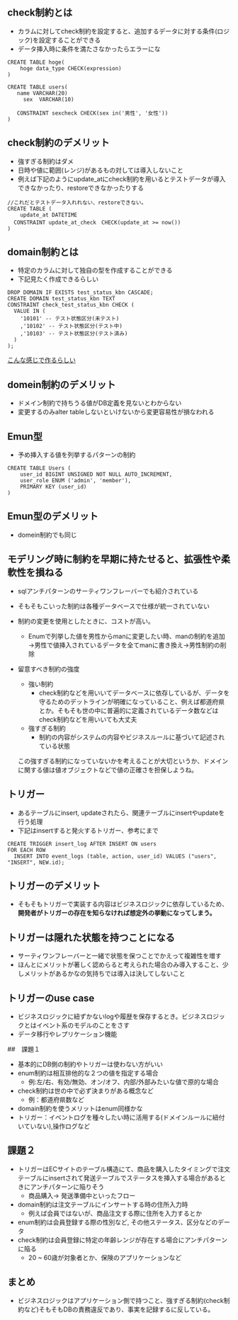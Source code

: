 ## check制約とは

- カラムに対してcheck制約を設定すると、追加するデータに対する条件(ロジック)を設定することができる
- データ挿入時に条件を満たさなかったらエラーにな

```
CREATE TABLE hoge(
	hoge data_type CHECK(expression)
)

CREATE TABLE users(
   name VARCHAR(20)
	 sex  VARCHAR(10)
  
   CONSTRAINT sexcheck CHECK(sex in('男性', '女性'))
)
```
## check制約のデメリット

- 強すぎる制約はダメ
- 日時や値に範囲(レンジ)があるもの対しては導入しないこと
- 例えば下記のようにupdate_atにcheck制約を用いるとテストデータが導入できなかったり、restoreできなかったりする

```
//これだとテストデータ入れれない、restoreできない。
CREATE TABLE (
	update_at DATETIME 
  CONSTRAINT update_at_check　CHECK(update_at >= now())
)
```

## domain制約とは

- 特定のカラムに対して独自の型を作成することができる
- 下記見たく作成できるらしい

```
DROP DOMAIN IF EXISTS test_status_kbn CASCADE;
CREATE DOMAIN test_status_kbn TEXT
CONSTRAINT check_test_status_kbn CHECK (
  VALUE IN (
    '10101' -- テスト状態区分(未テスト)
    ,'10102' -- テスト状態区分(テスト中)
    ,'10103' -- テスト状態区分(テスト済み)
  )
);
```
[こんな感じで作るらしい](https://nuko-yokohama.hatenadiary.org/entry/20111210/1323463137)

## domein制約のデメリット

- ドメイン制約で持ちうる値がDB定義を見ないとわからない
- 変更するのみalter tableしないといけないから変更容易性が損なわれる

## Emun型

- 予め挿入する値を列挙するパターンの制約
```
CREATE TABLE Users (
    user_id BIGINT UNSIGNED NOT NULL AUTO_INCREMENT,
    user_role ENUM ('admin', 'member'),
    PRIMARY KEY (user_id)
)
```

## Emun型のデメリット

- domein制約でも同じ

## モデリング時に制約を早期に持たせると、拡張性や柔軟性を損ねる

- sqlアンチパターンのサーティワンフレーバーでも紹介されている
- そもそもこいった制約は各種データベースで仕様が統一されていない
- 制約の変更を使用としたときに、コストが高い。
    - Enumで列挙した値を男性からmanに変更したい時、manの制約を追加→男性で値挿入されているデータを全てmanに書き換え→男性制約の削除
- 留意すべき制約の強度
    - 強い制約
        - check制約などを用いいてデータベースに依存しているが、データを守るためのデットラインが明確になっていること、例えば都道府県とか。そもそも世の中に普遍的に定義されているデータ数などはcheck制約などを用いいても大丈夫
    - 強すぎる制約
        - 制約の内容がシステムの内容やビジネスルールに基づいて記述されている状態
    
    この強すぎる制約になっていないかを考えることが大切というか、ドメインに関する値は値オブジェクトなどで値の正確さを担保しようね。

## トリガー

- あるテーブルにinsert, updateされたら、関連テーブルにinsertやupdateを行う処理
- 下記はinsertすると発火するトリガー、参考にまで
```
CREATE TRIGGER insert_log AFTER INSERT ON users
FOR EACH ROW
  INSERT INTO event_logs (table, action, user_id) VALUES ("users", "INSERT", NEW.id);
```

## トリガーのデメリット

- そもそもトリガーで実装する内容はビジネスロジックに依存しているため、**開発者がトリガーの存在を知らなければ想定外の挙動になってしまう。**

## トリガーは隠れた状態を持つことになる

- サーティワンフレーバーと一緒で状態を保つことでかえって複雑性を増す
- ほんとにメリットが著しく認めらると考えられた場合のみ導入すること、少しメリットがあるかなの気持ちでは導入は決してしないこと

## トリガーのuse case

- ビジネスロジックに紐ずかないlogや履歴を保存するとき。ビジネスロジックとはイベント系のモデルのことをさす
- データ移行やレプリケーション機能

##　課題１
- 基本的にDB側の制約やトリガーは使わない方がいい
- enum制約は相互排他的な２つの値を指定する場合
    - 例:左/右、有効/無効、オン/オフ、内部/外部みたいな値で原的な場合
- check制約は世の中で必ず決まりがある概念など
    - 例：都道府県数など
- domain制約を使うメリットはenum同様かな
- トリガー：イベントログを種々したい時に活用する(ドメインルールに紐付いていない),操作ログなど

## 課題２
- トリガーはECサイトのテーブル構造にて、商品を購入したタイミングで注文テーブルにinsertされて発送テーブルでステータスを挿入する場合があるときにアンチパターンに陥りそう
     - 商品購入-> 発送準備中といったフロー
- domain制約は注文テーブルにインサートする時の住所入力時
    - 例えば会員ではないが、商品注文する際に住所を入力するとか
- enum制約は会員登録する際の性別など, その他ステータス、区分などのデータ
- check制約は会員登録に特定の年齢レンジが存在する場合にアンチパターンに陥る
    - 20 ~ 60歳が対象者とか、保険のアプリケーションなど


## まとめ
- ビジネスロジックはアプリケーション側で持つこと、強すぎる制約(check制約など)そもそもDBの責務違反であり、事実を記録するに反している。
